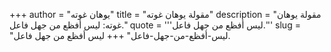 +++
author = "يوهان غوته"
title = "مقولة يوهان غوته"
description = "مقولة يوهان غوته: ليس أفظع من جهل فاعل."
quote = '''ليس أفظع من جهل فاعل.''' 
slug = "ليس-أفظع-من-جهل-فاعل"
+++
ليس أفظع من جهل فاعل.
